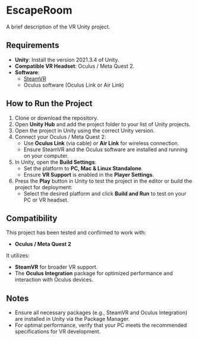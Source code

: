 # EscapeRoom

A brief description of the VR Unity project.

## Requirements

- **Unity**: Install the version 2021.3.4 of Unity.
- **Compatible VR Headset**: Oculus / Meta Quest 2.
- **Software**:
  - [SteamVR](https://store.steampowered.com/app/250820/SteamVR/)
  - Oculus software (Oculus Link or Air Link)

## How to Run the Project

1. Clone or download the repository.
2. Open **Unity Hub** and add the project folder to your list of Unity projects.
3. Open the project in Unity using the correct Unity version.
4. Connect your Oculus / Meta Quest 2:
   - Use **Oculus Link** (via cable) or **Air Link** for wireless connection.
   - Ensure SteamVR and the Oculus software are installed and running on your computer.
5. In Unity, open the **Build Settings**:
   - Set the platform to **PC, Mac & Linux Standalone**.
   - Ensure **VR Support** is enabled in the **Player Settings**.
6. Press the **Play** button in Unity to test the project in the editor or build the project for deployment:
   - Select the desired platform and click **Build and Run** to test on your PC or VR headset.

## Compatibility

This project has been tested and confirmed to work with:
- **Oculus / Meta Quest 2**

It utilizes:
- **SteamVR** for broader VR support.
- The **Oculus Integration** package for optimized performance and interaction with Oculus devices.

## Notes

- Ensure all necessary packages (e.g., SteamVR and Oculus Integration) are installed in Unity via the Package Manager.
- For optimal performance, verify that your PC meets the recommended specifications for VR development.
